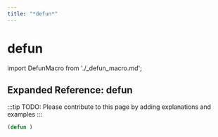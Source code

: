 ```yaml
---
title: "*defun*"
---
```


# defun

import DefunMacro from './_defun_macro.md';

<DefunMacro />

## Expanded Reference: defun

:::tip
TODO: Please contribute to this page by adding explanations and examples
:::

```lisp
(defun )
```
